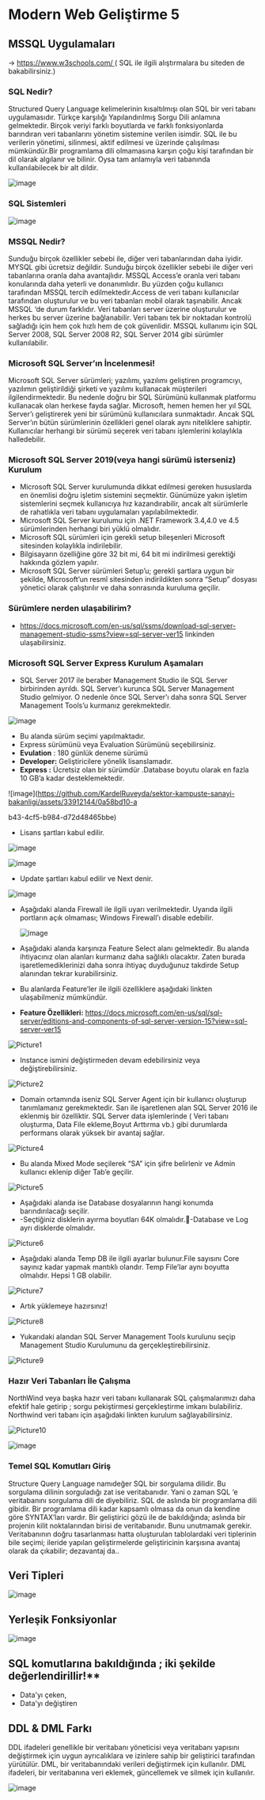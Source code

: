 #  Modern Web Geliştirme 5


## MSSQL Uygulamaları

-> [https://www.w3schools.com/ ](https://www.w3schools.com/sql/default.asp) ( SQL ile ilgili alıştırmalara bu siteden de bakabilirsiniz.) 

### SQL Nedir?

Structured Query Language kelimelerinin kısaltılmışı olan SQL bir veri tabanı uygulamasıdır. Türkçe karşılığı Yapılandırılmış Sorgu Dili anlamına gelmektedir.
Birçok veriyi farklı boyutlarda ve farklı fonksiyonlarda barındıran veri tabanlarını yönetim sistemine verilen isimdir. SQL ile bu verilerin yönetimi, silinmesi, aktif edilmesi ve üzerinde çalışılması mümkündür.Bir programlama dili olmamasına karşın çoğu kişi tarafından bir dil olarak algılanır ve bilinir. Oysa tam anlamıyla veri tabanında kullanılabilecek bir alt dildir.

![image](https://github.com/KardelRuveyda/sektor-kampuste-sanayi-bakanligi/assets/33912144/de8f5bae-02b9-43cf-a76d-f97ac5eccd3e)

### SQL Sistemleri

![image](https://github.com/KardelRuveyda/sektor-kampuste-sanayi-bakanligi/assets/33912144/2509b971-821d-426a-848f-958565570d4a)

### MSSQL Nedir?

Sunduğu birçok özellikler sebebi ile, diğer veri tabanlarından daha iyidir. MYSQL gibi ücretsiz değildir. Sunduğu birçok özellikler sebebi ile diğer veri tabanlarına oranla daha avantajlıdır. MSSQL Access’e oranla veri tabanı konularında daha yeterli ve donanımlıdır. Bu yüzden çoğu kullanıcı tarafından MSSQL tercih edilmektedir.Access de veri tabanı kullanıcılar tarafından oluşturulur ve bu veri tabanları mobil olarak taşınabilir. Ancak MSSQL ‘de durum farklıdır. Veri tabanları server üzerine oluşturulur ve herkes bu server üzerine bağlanabilir. Veri tabanı tek bir noktadan kontrolü sağladığı için hem çok hızlı hem de çok güvenlidir. MSSQL kullanımı için SQL Server 2008, SQL Server 2008 R2, SQL Server 2014 gibi sürümler kullanılabilir.

### Microsoft SQL Server’ın İncelenmesi!

Microsoft SQL Server sürümleri; yazılımı, yazılımı geliştiren programcıyı, yazılımın geliştirildiği şirketi ve yazılımı kullanacak müşterileri ilgilendirmektedir. Bu nedenle doğru bir SQL Sürümünü kullanmak platformu kullanacak olan herkese fayda sağlar. Microsoft, hemen hemen her yıl SQL Server’ı geliştirerek yeni bir sürümünü kullanıcılara sunmaktadır. Ancak SQL Server’ın bütün sürümlerinin özellikleri genel olarak aynı niteliklere sahiptir. Kullanıcılar herhangi bir sürümü seçerek veri tabanı işlemlerini kolaylıkla halledebilir.

### Microsoft SQL Server 2019(veya hangi sürümü isterseniz) Kurulum

- Microsoft SQL Server kurulumunda dikkat edilmesi gereken hususlarda en önemlisi doğru işletim sistemini seçmektir. Günümüze yakın işletim sistemlerini seçmek kullanıcıya hız kazandırabilir, ancak alt sürümlerle de rahatlıkla veri tabanı uygulamaları yapılabilmektedir.
- Microsoft SQL Server kurulumu için .NET Framework 3.4,4.0 ve 4.5 sürümlerinden herhangi biri yüklü olmalıdır.
- Microsoft SQL sürümleri için gerekli setup bileşenleri Microsoft sitesinden kolaylıkla indirilebilir.
- Bilgisayarın özelliğine göre 32 bit mi, 64 bit mi indirilmesi gerektiği hakkında gözlem yapılır.
- Microsoft SQL Server sürümleri Setup’u; gerekli şartlara uygun bir şekilde, Microsoft’un resmî sitesinden indirildikten sonra “Setup” dosyası yönetici olarak çalıştırılır ve daha sonrasında kuruluma geçilir.

### Sürümlere nerden ulaşabilirim?

- https://docs.microsoft.com/en-us/sql/ssms/download-sql-server-management-studio-ssms?view=sql-server-ver15 linkinden ulaşabilirsiniz.

### Microsoft SQL Server Express Kurulum Aşamaları

- SQL Server 2017 ile beraber Management Studio ile SQL Server birbirinden ayrıldı. SQL Server’ı kurunca SQL Server Management Studio gelmiyor. O nedenle önce SQL Server’ı daha sonra SQL Server Management Tools’u kurmanız gerekmektedir.

![image](https://github.com/KardelRuveyda/sektor-kampuste-sanayi-bakanligi/assets/33912144/cdb924f9-f115-46bb-994d-c4fa368d1142)

- Bu alanda sürüm seçimi yapılmaktadır.
- Express sürümünü veya Evaluation Sürümünü seçebilirsiniz.
- **Evulation** : 180 günlük deneme sürümü
- **Developer:** Geliştiricilere yönelik lisanslamadır.
- **Express :** Ücretsiz olan bir sürümdür .Database boyutu olarak en fazla 10 GB’a kadar desteklemektedir.

![image](https://github.com/KardelRuveyda/sektor-kampuste-sanayi-bakanligi/assets/33912144/0a58bd10-a

b43-4cf5-b984-d72d48465bbe)

- Lisans şartları kabul edilir.

![image](https://github.com/KardelRuveyda/sektor-kampuste-sanayi-bakanligi/assets/33912144/54e28c54-a9ae-4427-880d-37318e427832)

![image](https://github.com/KardelRuveyda/sektor-kampuste-sanayi-bakanligi/assets/33912144/f4c64149-5731-4276-b7ae-8055bb172dbf)

- Update şartları kabul edilir ve Next denir.

![image](https://github.com/KardelRuveyda/sektor-kampuste-sanayi-bakanligi/assets/33912144/cb215b10-2013-48d0-9ff6-2d6c54f27ac6)

- Aşağıdaki alanda Firewall ile ilgili uyarı verilmektedir. Uyarıda ilgili portların açık olmaması; Windows Firewall’ı disable edebilir.

  ![image](https://github.com/KardelRuveyda/sektor-kampuste-sanayi-bakanligi/assets/33912144/e2792720-3c45-49ce-83fa-3ba6180984f4)

- Aşağıdaki alanda karşınıza Feature Select alanı gelmektedir. Bu alanda ihtiyacınız olan alanları kurmanız daha sağlıklı olacaktır. Zaten burada işaretlemediklerinizi daha sonra ihtiyaç duyduğunuz takdirde Setup alanından tekrar kurabilirsiniz.
- Bu alanlarda Feature’ler ile ilgili özelliklere aşağıdaki linkten ulaşabilmeniz mümkündür.
- **Feature Özellikleri:** https://docs.microsoft.com/en-us/sql/sql-server/editions-and-components-of-sql-server-version-15?view=sql-server-ver15

![Picture1](https://github.com/KardelRuveyda/sektor-kampuste-sanayi-bakanligi/assets/33912144/754f2244-0986-4aa0-a847-66d47827e003)

- Instance ismini değiştirmeden devam edebilirsiniz veya değiştirebilirsiniz.
  
![Picture2](https://github.com/KardelRuveyda/sektor-kampuste-sanayi-bakanligi/assets/33912144/9c3a506e-ef51-40ff-9b83-5676bd12f04c)

- Domain ortamında iseniz SQL Server Agent için bir kullanıcı oluşturup tanımlamanız gerekmektedir. Sarı ile işaretlenen alan SQL Server 2016 ile eklenmiş bir özelliktir. SQL Server data işlemlerinde ( Veri tabanı oluşturma, Data File ekleme,Boyut Arttırma vb.) gibi durumlarda performans olarak yüksek bir avantaj sağlar.

![Picture4](https://github.com/KardelRuveyda/sektor-kampuste-sanayi-bakanligi/assets/33912144/477b1ea6-ee07-435c-bdf3-a2f722328d25)

- Bu alanda Mixed Mode seçilerek “SA” için şifre belirlenir ve Admin kullanıcı eklenip diğer Tab’e geçilir.
  
![Picture5](https://github.com/KardelRuveyda/sektor-kampuste-sanayi-bakanligi/assets/33912144/1fd4fdae-0adf-4db3-bf21-48d16c3b7d16)

- Aşağıdaki alanda ise Database dosyalarının hangi konumda barındırılacağı seçilir.
- -Seçtiğiniz disklerin ayırma boyutları 64K olmalıdır.-Database ve Log ayrı disklerde olmalıdır.
  
![Picture6](https://github.com/KardelRuveyda/sektor-kampuste-sanayi-bakanligi/assets/33912144/092f1880-7541-43e4-a7d1-fb1e3e884c20)

- Aşağıdaki alanda Temp DB ile ilgili ayarlar bulunur.File sayısını Core sayınız kadar yapmak mantıklı olandır. Temp File’lar aynı boyutta olmalıdır. Hepsi 1 GB olabilir.

![Picture7](https://github.com/KardelRuveyda/sektor-kampuste-sanayi-bakanligi/assets/33912144/2603c9ce-484f-4c74-aa20-896a2b9aa566)

- Artık yüklemeye hazırsınız!

![Picture8](https://github.com/KardelRuveyda/sektor-kampuste-sanayi-bakanligi/assets/33912144/30f7225a-e558-4936-9dfc-9d50d1c1eae9)

- Yukarıdaki alandan SQL Server Management Tools kurulunu seçip Management Studio Kurulumunu da gerçekleştirebilirsiniz.

![Picture9](https://github.com/KardelRuveyda/sektor-kampuste-sanayi-bakanligi/assets/33912144/5658d63e-f37d-4f81-85b7-dc681ad3e69f)

### Hazır Veri Tabanları İle Çalışma

NorthWind veya başka hazır veri tabanı kullanarak SQL çalışmalarımızı daha efektif hale getirip ; sorgu pekiştirmesi gerçekleştirme imkanı bulabiliriz. Northwind veri tabanı için aşağıdaki linkten kurulum sağlayabilirsiniz.

![Picture10](https://github.com/KardelRuveyda/sektor-kampuste-sanayi-bakanligi/assets/33912144/72779678-e1e7-4457-a22c-ff0fc703c4f2)

![image](https://github.com/KardelRuveyda/sektor-kampuste-sanayi-bakanligi/assets/33912144/3714ce78-893d-4251-9600-6b35aee6a87c)


### Temel SQL Komutları Giriş

Structure Query Language namıdeğer SQL bir sorgulama dilidir. Bu sorgulama dilinin sorguladığı zat ise veritabanıdır. Yani o zaman SQL ‘e veritabanını sorgulama dili de diyebiliriz.
SQL de aslında bir programlama dili gibidir. Bir programlama dili kadar kapsamlı olmasa da onun da kendine göre SYNTAX’ları vardır. Bir geliştirici gözü ile de bakıldığında; aslında bir projenin kilit noktalarından birisi de veritabanıdır. Bunu unutmamak gerekir. Veritabanının doğru tasarlanması hatta oluşturulan tablolardaki veri tiplerinin bile seçimi; ileride yapılan geliştirmelerde geliştiricinin karşısına avantaj olarak da çıkabilir; dezavantaj da..

## Veri Tipleri

![image](https://github.com/KardelRuveyda/sektor-kampuste-sanayi-bakanligi/assets/33912144/688260aa-caed-4c1e-bf46-b714f4201027)



## Yerleşik Fonksiyonlar

![image](https://github.com/KardelRuveyda/sektor-kampuste-sanayi-bakanligi/assets/33912144/ff3692ee-d153-41c1-a2d0-0699412c1d00)

## SQL komutlarına bakıldığında ; iki şekilde değerlendirillir!**
- Data'yı çeken,
- Data'yı değiştiren

## DDL & DML Farkı

DDL ifadeleri genellikle bir veritabanı yöneticisi veya veritabanı yapısını değiştirmek için uygun ayrıcalıklara ve izinlere sahip bir geliştirici tarafından yürütülür. DML, bir veritabanındaki verileri değiştirmek için kullanılır. DML ifadeleri, bir veritabanına veri eklemek, güncellemek ve silmek için kullanılır.

![image](https://github.com/KardelRuveyda/sektor-kampuste-sanayi-bakanligi/assets/33912144/f2a38a26-e0e0-4641-a24e-ee52ce67a74e)













